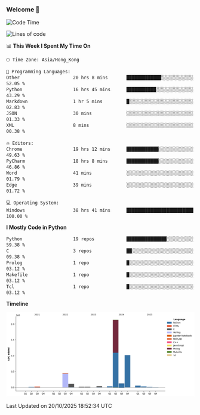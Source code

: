 ### Welcome 👋

<!--START_SECTION:waka-->
![Code Time](http://img.shields.io/badge/Code%20Time-2%2C784%20hrs%2012%20mins-blue)

![Lines of code](https://img.shields.io/badge/From%20Hello%20World%20I%27ve%20Written-4.0%20million%20lines%20of%20code-blue)

📊 **This Week I Spent My Time On** 

```text
🕑︎ Time Zone: Asia/Hong_Kong

💬 Programming Languages: 
Other                    20 hrs 8 mins       █████████████░░░░░░░░░░░░   52.05 % 
Python                   16 hrs 45 mins      ███████████░░░░░░░░░░░░░░   43.29 % 
Markdown                 1 hr 5 mins         █░░░░░░░░░░░░░░░░░░░░░░░░   02.83 % 
JSON                     30 mins             ░░░░░░░░░░░░░░░░░░░░░░░░░   01.33 % 
XML                      8 mins              ░░░░░░░░░░░░░░░░░░░░░░░░░   00.38 % 

🔥 Editors: 
Chrome                   19 hrs 12 mins      ████████████░░░░░░░░░░░░░   49.63 % 
PyCharm                  18 hrs 8 mins       ████████████░░░░░░░░░░░░░   46.86 % 
Word                     41 mins             ░░░░░░░░░░░░░░░░░░░░░░░░░   01.79 % 
Edge                     39 mins             ░░░░░░░░░░░░░░░░░░░░░░░░░   01.72 % 

💻 Operating System: 
Windows                  38 hrs 41 mins      █████████████████████████   100.00 % 
```

**I Mostly Code in Python** 

```text
Python                   19 repos            ███████████████░░░░░░░░░░   59.38 % 
C                        3 repos             ██░░░░░░░░░░░░░░░░░░░░░░░   09.38 % 
Prolog                   1 repo              █░░░░░░░░░░░░░░░░░░░░░░░░   03.12 % 
Makefile                 1 repo              █░░░░░░░░░░░░░░░░░░░░░░░░   03.12 % 
Tcl                      1 repo              █░░░░░░░░░░░░░░░░░░░░░░░░   03.12 % 
```



**Timeline**

![Lines of Code chart](https://raw.githubusercontent.com/xhj2501/xhj2501/main/assets/bar_graph.png)


 Last Updated on 20/10/2025 18:52:34 UTC
<!--END_SECTION:waka-->

